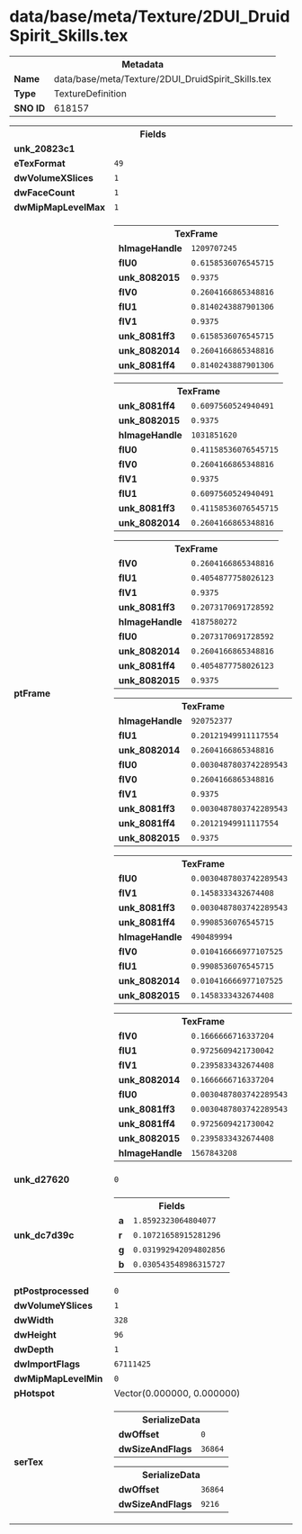 <h1>data/base/meta/Texture/2DUI_DruidSpirit_Skills.tex</h1><table><tr><th colspan="100%">Metadata</th></tr><tr><td><b>Name</b></td><td>data/base/meta/Texture/2DUI_DruidSpirit_Skills.tex</td></tr><tr><td><b>Type</b></td><td>TextureDefinition</td></tr><tr><td><b>SNO ID</b></td><td>618157</td></tr></table>

<table><tr><th colspan="100%">Fields</th></tr><tr><td><b>unk_20823c1</b></td><td></td></tr><tr><td><b>eTexFormat</b></td><td><code>49</code></td></tr><tr><td><b>dwVolumeXSlices</b></td><td><code>1</code></td></tr><tr><td><b>dwFaceCount</b></td><td><code>1</code></td></tr><tr><td><b>dwMipMapLevelMax</b></td><td><code>1</code></td></tr><tr><td><b>ptFrame</b></td><td><table><tr><th colspan="100%">TexFrame</th></tr><tr><td><b>hImageHandle</b></td><td><code>1209707245</code></td></tr><tr><td><b>flU0</b></td><td><code>0.6158536076545715</code></td></tr><tr><td><b>unk_8082015</b></td><td><code>0.9375</code></td></tr><tr><td><b>flV0</b></td><td><code>0.2604166865348816</code></td></tr><tr><td><b>flU1</b></td><td><code>0.8140243887901306</code></td></tr><tr><td><b>flV1</b></td><td><code>0.9375</code></td></tr><tr><td><b>unk_8081ff3</b></td><td><code>0.6158536076545715</code></td></tr><tr><td><b>unk_8082014</b></td><td><code>0.2604166865348816</code></td></tr><tr><td><b>unk_8081ff4</b></td><td><code>0.8140243887901306</code></td></tr></table>


<table><tr><th colspan="100%">TexFrame</th></tr><tr><td><b>unk_8081ff4</b></td><td><code>0.6097560524940491</code></td></tr><tr><td><b>unk_8082015</b></td><td><code>0.9375</code></td></tr><tr><td><b>hImageHandle</b></td><td><code>1031851620</code></td></tr><tr><td><b>flU0</b></td><td><code>0.41158536076545715</code></td></tr><tr><td><b>flV0</b></td><td><code>0.2604166865348816</code></td></tr><tr><td><b>flV1</b></td><td><code>0.9375</code></td></tr><tr><td><b>flU1</b></td><td><code>0.6097560524940491</code></td></tr><tr><td><b>unk_8081ff3</b></td><td><code>0.41158536076545715</code></td></tr><tr><td><b>unk_8082014</b></td><td><code>0.2604166865348816</code></td></tr></table>


<table><tr><th colspan="100%">TexFrame</th></tr><tr><td><b>flV0</b></td><td><code>0.2604166865348816</code></td></tr><tr><td><b>flU1</b></td><td><code>0.4054877758026123</code></td></tr><tr><td><b>flV1</b></td><td><code>0.9375</code></td></tr><tr><td><b>unk_8081ff3</b></td><td><code>0.2073170691728592</code></td></tr><tr><td><b>hImageHandle</b></td><td><code>4187580272</code></td></tr><tr><td><b>flU0</b></td><td><code>0.2073170691728592</code></td></tr><tr><td><b>unk_8082014</b></td><td><code>0.2604166865348816</code></td></tr><tr><td><b>unk_8081ff4</b></td><td><code>0.4054877758026123</code></td></tr><tr><td><b>unk_8082015</b></td><td><code>0.9375</code></td></tr></table>


<table><tr><th colspan="100%">TexFrame</th></tr><tr><td><b>hImageHandle</b></td><td><code>920752377</code></td></tr><tr><td><b>flU1</b></td><td><code>0.20121949911117554</code></td></tr><tr><td><b>unk_8082014</b></td><td><code>0.2604166865348816</code></td></tr><tr><td><b>flU0</b></td><td><code>0.0030487803742289543</code></td></tr><tr><td><b>flV0</b></td><td><code>0.2604166865348816</code></td></tr><tr><td><b>flV1</b></td><td><code>0.9375</code></td></tr><tr><td><b>unk_8081ff3</b></td><td><code>0.0030487803742289543</code></td></tr><tr><td><b>unk_8081ff4</b></td><td><code>0.20121949911117554</code></td></tr><tr><td><b>unk_8082015</b></td><td><code>0.9375</code></td></tr></table>


<table><tr><th colspan="100%">TexFrame</th></tr><tr><td><b>flU0</b></td><td><code>0.0030487803742289543</code></td></tr><tr><td><b>flV1</b></td><td><code>0.1458333432674408</code></td></tr><tr><td><b>unk_8081ff3</b></td><td><code>0.0030487803742289543</code></td></tr><tr><td><b>unk_8081ff4</b></td><td><code>0.9908536076545715</code></td></tr><tr><td><b>hImageHandle</b></td><td><code>490489994</code></td></tr><tr><td><b>flV0</b></td><td><code>0.010416666977107525</code></td></tr><tr><td><b>flU1</b></td><td><code>0.9908536076545715</code></td></tr><tr><td><b>unk_8082014</b></td><td><code>0.010416666977107525</code></td></tr><tr><td><b>unk_8082015</b></td><td><code>0.1458333432674408</code></td></tr></table>


<table><tr><th colspan="100%">TexFrame</th></tr><tr><td><b>flV0</b></td><td><code>0.1666666716337204</code></td></tr><tr><td><b>flU1</b></td><td><code>0.9725609421730042</code></td></tr><tr><td><b>flV1</b></td><td><code>0.2395833432674408</code></td></tr><tr><td><b>unk_8082014</b></td><td><code>0.1666666716337204</code></td></tr><tr><td><b>flU0</b></td><td><code>0.0030487803742289543</code></td></tr><tr><td><b>unk_8081ff3</b></td><td><code>0.0030487803742289543</code></td></tr><tr><td><b>unk_8081ff4</b></td><td><code>0.9725609421730042</code></td></tr><tr><td><b>unk_8082015</b></td><td><code>0.2395833432674408</code></td></tr><tr><td><b>hImageHandle</b></td><td><code>1567843208</code></td></tr></table>


</td></tr><tr><td><b>unk_d27620</b></td><td><code>0</code></td></tr><tr><td><b>unk_dc7d39c</b></td><td><table><tr><th colspan="100%">Fields</th></tr><tr><td><b>a</b></td><td><code>1.8592323064804077</code></td></tr><tr><td><b>r</b></td><td><code>0.10721658915281296</code></td></tr><tr><td><b>g</b></td><td><code>0.031992942094802856</code></td></tr><tr><td><b>b</b></td><td><code>0.030543548986315727</code></td></tr></table>

</td></tr><tr><td><b>ptPostprocessed</b></td><td><code>0</code></td></tr><tr><td><b>dwVolumeYSlices</b></td><td><code>1</code></td></tr><tr><td><b>dwWidth</b></td><td><code>328</code></td></tr><tr><td><b>dwHeight</b></td><td><code>96</code></td></tr><tr><td><b>dwDepth</b></td><td><code>1</code></td></tr><tr><td><b>dwImportFlags</b></td><td><code>67111425</code></td></tr><tr><td><b>dwMipMapLevelMin</b></td><td><code>0</code></td></tr><tr><td><b>pHotspot</b></td><td>Vector(0.000000, 0.000000)</td></tr><tr><td><b>serTex</b></td><td><table><tr><th colspan="100%">SerializeData</th></tr><tr><td><b>dwOffset</b></td><td><code>0</code></td></tr><tr><td><b>dwSizeAndFlags</b></td><td><code>36864</code></td></tr></table>


<table><tr><th colspan="100%">SerializeData</th></tr><tr><td><b>dwOffset</b></td><td><code>36864</code></td></tr><tr><td><b>dwSizeAndFlags</b></td><td><code>9216</code></td></tr></table>


</td></tr></table>

